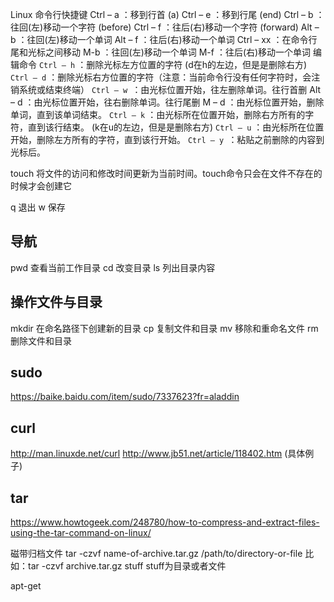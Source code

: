 Linux 命令行快捷键
Ctrl – a ：移到行首   (a)
Ctrl – e ：移到行尾   (end)
Ctrl – b ：往回(左)移动一个字符  (before)
Ctrl – f ：往后(右)移动一个字符  (forward)
Alt – b ：往回(左)移动一个单词
Alt – f ：往后(右)移动一个单词
Ctrl – xx ：在命令行尾和光标之间移动
M-b ：往回(左)移动一个单词
M-f ：往后(右)移动一个单词
编辑命令
`Ctrl – h` ：删除光标左方位置的字符   (d在h的左边，但是是删除右方)
`Ctrl – d` ：删除光标右方位置的字符（注意：当前命令行没有任何字符时，会注销系统或结束终端）
`Ctrl – w `：由光标位置开始，往左删除单词。往行首删
Alt – d ：由光标位置开始，往右删除单词。往行尾删
M – d ：由光标位置开始，删除单词，直到该单词结束。
`Ctrl – k` ：由光标所在位置开始，删除右方所有的字符，直到该行结束。  (k在u的左边，但是是删除右方)
`Ctrl – u` ：由光标所在位置开始，删除左方所有的字符，直到该行开始。
`Ctrl – y `：粘贴之前删除的内容到光标后。

touch  将文件的访问和修改时间更新为当前时间。touch命令只会在文件不存在的时候才会创建它

q  退出
w  保存
## 导航
pwd 查看当前工作目录
cd  改变目录
ls  列出目录内容

## 操作文件与目录
mkdir   在命名路径下创建新的目录
cp 复制文件和目录
mv 移除和重命名文件
rm 删除文件和目录

## sudo
https://baike.baidu.com/item/sudo/7337623?fr=aladdin

## curl
http://man.linuxde.net/curl
http://www.jb51.net/article/118402.htm  (具体例子)

## tar
https://www.howtogeek.com/248780/how-to-compress-and-extract-files-using-the-tar-command-on-linux/

磁带归档文件
tar -czvf name-of-archive.tar.gz /path/to/directory-or-file
比如：tar -czvf archive.tar.gz stuff
stuff为目录或者文件


apt-get
